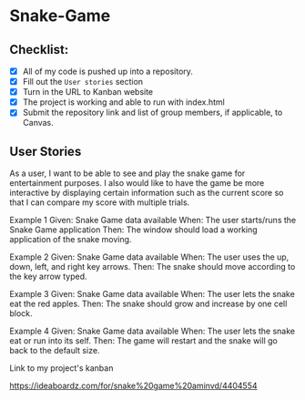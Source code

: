 # Snake-Game

## Checklist:

- [x] All of my code is pushed up into a repository.
- [x] Fill out the `User stories` section
- [x] Turn in the URL to Kanban website 
- [x] The project is working and able to run with index.html 
- [x] Submit the repository link and list of group members, if applicable, to Canvas.

## User Stories
As a user, I want to be able to see and play the snake game for entertainment purposes. I also would like to have the game be more interactive by displaying certain information such as the current score so that I can compare my score with multiple trials. 

Example 1
Given: Snake Game data available 
When: The user starts/runs the Snake Game application 
Then: The window should load a working application of the snake moving. 

Example 2 
Given: Snake Game data available 
When: The user uses the up, down, left, and right key arrows. 
Then: The snake should move according to the key arrow typed. 

Example 3 
Given: Snake Game data available 
When: The user lets the snake eat the red apples. 
Then: The snake should grow and increase by one cell block. 

Example 4
Given: Snake Game data available 
When: The user lets the snake eat or run into its self. 
Then: The game will restart and the snake will go back to the default size. 












Link to my project's kanban 

https://ideaboardz.com/for/snake%20game%20aminvd/4404554

